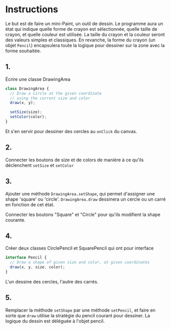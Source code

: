 # Instructions

Le but est de faire un mini-Paint, un outil de dessin.
Le programme aura un état qui indique quelle forme de crayon est sélectionnée,
quelle taille de crayon, et quelle couleur est utilisée.
La taille du crayon et la couleur seront des valeurs simples et classiques.
En revanche, la forme du crayon (un objet `Pencil`) encapsulera toute la logique pour dessiner sur la zone avec la forme souhaitée.

## 1.

Écrire une classe DrawingArea

```ts
class DrawingArea {
  // Draw a circle at the given coordinate
  // using the current size and color
  draw(x, y);

  setSize(size);
  setColor(color);
}
```

Et s'en servir pour dessiner des cercles au `onClick` du canvas.

## 2.

Connecter les boutons de size et de colors de manière à ce qu'ils déclenchent `setSize` et `setColor`

## 3.

Ajouter une méthode `DrawingArea.setShape`, qui permet d'assigner une shape 'square' ou 'circle'. `DrawingArea.draw` dessinera un cercle ou un carré en fonction de cet état.

Connecter les boutons "Square" et "Circle" pour qu'ils modifient la shape courante.

## 4.

Créer deux classes CirclePencil et SquarePencil qui ont pour interface

```ts
interface Pencil {
  // Draw a shape of given size and color, at given coordinates
  draw(x, y, size, color);
}
```

L'un dessine des cercles, l'autre des carrés.

## 5.

Remplacer la méthode `setShape` par une méthode `setPencil`, et faire en sorte que `draw` utilise la stratégie du pencil courant pour dessiner. La logique du dessin est déléguée à l'objet pencil.
